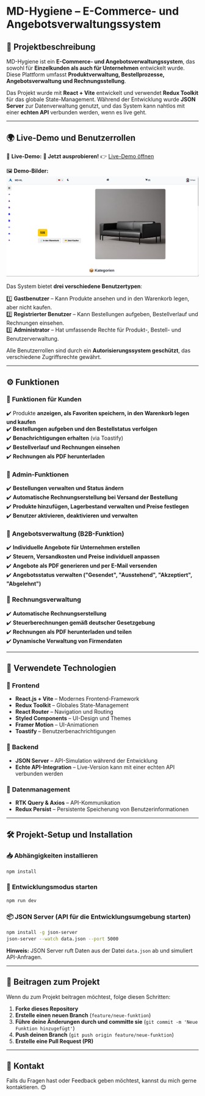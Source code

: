 # **MD-Hygiene – E-Commerce- und Angebotsverwaltungssystem**

## 🚀 **Projektbeschreibung**
MD-Hygiene ist ein **E-Commerce- und Angebotsverwaltungssystem**, das sowohl für **Einzelkunden als auch für Unternehmen** entwickelt wurde. Diese Plattform umfasst **Produktverwaltung, Bestellprozesse, Angebotsverwaltung und Rechnungsstellung**.

Das Projekt wurde mit **React + Vite** entwickelt und verwendet **Redux Toolkit** für das globale State-Management. Während der Entwicklung wurde **JSON Server** zur Datenverwaltung genutzt, und das System kann nahtlos mit einer **echten API** verbunden werden, wenn es live geht.

---

## 🌍 **Live-Demo und Benutzerrollen**
🔗 **Live-Demo:** 
**🚀 Jetzt ausprobieren!** 👉 [Live-Demo öffnen](https://md-hygiene.onrender.com/)

🖼️ **Demo-Bilder:** 
![Live-Demo Vorschau](/demo.png)

Das System bietet **drei verschiedene Benutzertypen**:

1️⃣ **Gastbenutzer** – Kann Produkte ansehen und in den Warenkorb legen, aber nicht kaufen.  
2️⃣ **Registrierter Benutzer** – Kann Bestellungen aufgeben, Bestellverlauf und Rechnungen einsehen.  
3️⃣ **Administrator** – Hat umfassende Rechte für Produkt-, Bestell- und Benutzerverwaltung.  

Alle Benutzerrollen sind durch ein **Autorisierungssystem geschützt**, das verschiedene Zugriffsrechte gewährt.

---

## ⚙️ **Funktionen**
### 🛒 **Funktionen für Kunden**
✔️ Produkte **anzeigen, als Favoriten speichern, in den Warenkorb legen und kaufen**  
✔️ **Bestellungen aufgeben und den Bestellstatus verfolgen**  
✔️ **Benachrichtigungen erhalten** (via Toastify)  
✔️ **Bestellverlauf und Rechnungen einsehen**  
✔️ **Rechnungen als PDF herunterladen**  

### 🏢 **Admin-Funktionen**
✔️ **Bestellungen verwalten und Status ändern**  
✔️ **Automatische Rechnungserstellung bei Versand der Bestellung**  
✔️ **Produkte hinzufügen, Lagerbestand verwalten und Preise festlegen**  
✔️ **Benutzer aktivieren, deaktivieren und verwalten**  

### 📑 **Angebotsverwaltung (B2B-Funktion)**
✔️ **Individuelle Angebote für Unternehmen erstellen**  
✔️ **Steuern, Versandkosten und Preise individuell anpassen**  
✔️ **Angebote als PDF generieren und per E-Mail versenden**  
✔️ **Angebotsstatus verwalten ("Gesendet", "Ausstehend", "Akzeptiert", "Abgelehnt")**  

### 📜 **Rechnungsverwaltung**
✔️ **Automatische Rechnungserstellung**  
✔️ **Steuerberechnungen gemäß deutscher Gesetzgebung**  
✔️ **Rechnungen als PDF herunterladen und teilen**  
✔️ **Dynamische Verwaltung von Firmendaten**  

---

## 🔧 **Verwendete Technologien**
### 📌 **Frontend**
- **React.js + Vite** – Modernes Frontend-Framework
- **Redux Toolkit** – Globales State-Management
- **React Router** – Navigation und Routing
- **Styled Components** – UI-Design und Themes
- **Framer Motion** – UI-Animationen
- **Toastify** – Benutzerbenachrichtigungen

### 📌 **Backend**
- **JSON Server** – API-Simulation während der Entwicklung
- **Echte API-Integration** – Live-Version kann mit einer echten API verbunden werden

### 📌 **Datenmanagement**
- **RTK Query & Axios** – API-Kommunikation
- **Redux Persist** – Persistente Speicherung von Benutzerinformationen

---

## 🛠 **Projekt-Setup und Installation**
### 📥 **Abhängigkeiten installieren**
```sh
npm install
```

### 🚀 **Entwicklungsmodus starten**
```sh
npm run dev
```

### 📦 **JSON Server (API für die Entwicklungsumgebung starten)**
```sh
npm install -g json-server
json-server --watch data.json --port 5000
```
**Hinweis:** JSON Server ruft Daten aus der Datei `data.json` ab und simuliert API-Anfragen.

---

## 🔄 **Beitragen zum Projekt**
Wenn du zum Projekt beitragen möchtest, folge diesen Schritten:

1. **Forke dieses Repository**  
2. **Erstelle einen neuen Branch** (`feature/neue-funktion`)  
3. **Führe deine Änderungen durch und committe sie** (`git commit -m 'Neue Funktion hinzugefügt'`)  
4. **Push deinen Branch** (`git push origin feature/neue-funktion`)  
5. **Erstelle eine Pull Request (PR)**  

---

## 📩 **Kontakt**
Falls du Fragen hast oder Feedback geben möchtest, kannst du mich gerne kontaktieren. 😊





